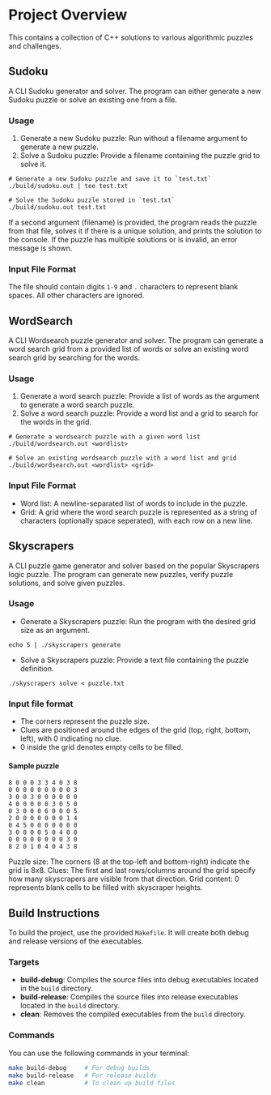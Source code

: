 # Project Overview

This contains a collection of C++ solutions to various algorithmic puzzles and challenges.

## Sudoku

A CLI Sudoku generator and solver. The program can either generate a new Sudoku puzzle or solve an existing one from a file.

### Usage

1. Generate a new Sudoku puzzle: Run without a filename argument to generate a new puzzle.
2. Solve a Sudoku puzzle: Provide a filename containing the puzzle grid to solve it.

```
# Generate a new Sudoku puzzle and save it to `test.txt`
./build/sudoku.out | tee test.txt

# Solve the Sudoku puzzle stored in `test.txt`
./build/sudoku.out test.txt
```

If a second argument (filename) is provided, the program reads the puzzle from that file, solves it if there is a unique solution, and prints the solution to the console. If the puzzle has multiple solutions or is invalid, an error message is shown.

### Input File Format

The file should contain digits `1-9` and `.` characters to represent blank spaces. All other characters are ignored.

## WordSearch

A CLI Wordsearch puzzle generator and solver. The program can generate a word search grid from a provided list of words or solve an existing word search grid by searching for the words.

### Usage

1. Generate a word search puzzle: Provide a list of words as the argument to generate a word search puzzle.
2. Solve a word search puzzle: Provide a word list and a grid to search for the words in the grid.

```
# Generate a wordsearch puzzle with a given word list
./build/wordsearch.out <wordlist>

# Solve an existing wordsearch puzzle with a word list and grid
./build/wordsearch.out <wordlist> <grid>
```

### Input File Format

- Word list: A newline-separated list of words to include in the puzzle.
- Grid: A grid where the word search puzzle is represented as a string of characters (optionally space seperated), with each row on a new line.

## Skyscrapers

A CLI puzzle game generator and solver based on the popular Skyscrapers logic puzzle. The program can generate new puzzles, verify puzzle solutions, and solve given puzzles.

### Usage

- Generate a Skyscrapers puzzle: Run the program with the desired grid size as an argument.
```
echo 5 | ./skyscrapers generate
```

- Solve a Skyscrapers puzzle: Provide a text file containing the puzzle definition.
```
./skyscrapers solve < puzzle.txt
```

### Input file format

- The corners represent the puzzle size.
- Clues are positioned around the edges of the grid (top, right, bottom, left), with 0 indicating no clue.
- 0 inside the grid denotes empty cells to be filled.

#### Sample puzzle

```
8 0 0 0 3 3 4 0 3 8
0 0 0 0 0 0 0 0 0 3
3 0 0 3 0 0 0 0 0 0
4 0 0 0 0 0 3 0 5 0
0 3 0 0 0 6 0 0 0 5
2 0 0 0 0 0 0 0 1 4
0 4 5 0 0 0 0 0 0 0
3 0 0 0 0 5 0 4 0 0
0 0 0 0 0 0 0 0 3 0
8 2 0 1 0 4 0 4 3 8
```

Puzzle size: The corners (8 at the top-left and bottom-right) indicate the grid is 8x8.
Clues: The first and last rows/columns around the grid specify how many skyscrapers are visible from that direction.
Grid content: 0 represents blank cells to be filled with skyscraper heights.

## Build Instructions

To build the project, use the provided `Makefile`. It will create both debug and release versions of the executables.

### Targets

- **build-debug**: Compiles the source files into debug executables located in the `build` directory.
- **build-release**: Compiles the source files into release executables located in the `build` directory.
- **clean**: Removes the compiled executables from the `build` directory.

### Commands

You can use the following commands in your terminal:

```bash
make build-debug     # For debug builds
make build-release   # For release builds
make clean           # To clean up build files
```
